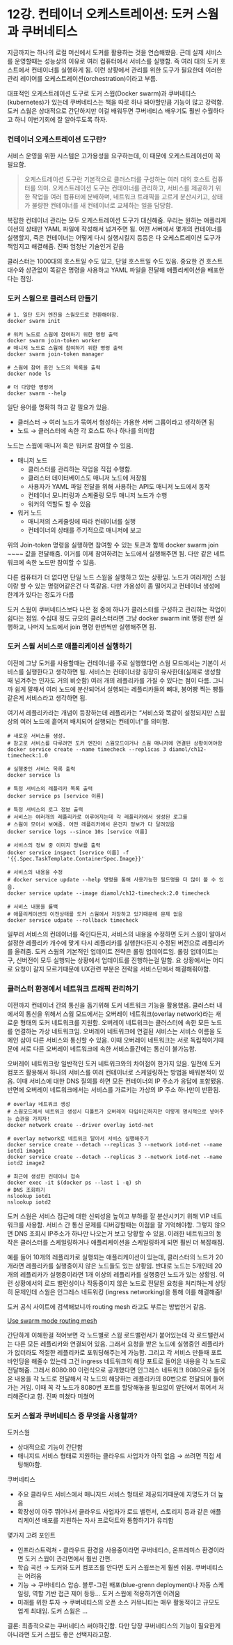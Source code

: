 # 12강. 컨테이너 오케스트레이션: 도커 스웜과 쿠버네티스

지금까지는 하나의 로컬 머신에서 도커를 활용하는 것을 연습해봤음. 근데 실제 서비스를 운영할때는 성능상의 이유로 여러 컴퓨터에서 서비스를 실행함. 즉 여러 대의 도커 호스트에서 컨테이너를 실행하게 됨. 이런 상황에서 관리를 위한 도구가 필요한데 이러한 관리 레이어를 오케스트레이션(orchestration)이라고 부름. 

대표적인 오케스트레이션 도구로 도커 스웜(Docker swarm)과 쿠버네티스(kubernetes)가 있는데 쿠버네티스는 책을 따로 하나 봐야할만큼 기능이 많고 강력함. 도커 스웜은 상대적으로 간단하지만 이걸 배워두면 쿠버네티스 배우기도 훨씬 수월하다고 하니 이번기회에 잘 알아두도록 하자.

### 컨테이너 오케스트레이션 도구란?

서비스 운영을 위한 시스템은 고가용성을 요구하는데, 이 때문에 오케스트레이션이 꼭 필요함. 

> 오케스트레이션 도구란 기본적으로 클러스터를 구성하는 여러 대의 호스트 컴퓨터를 의미. 
오케스트레이션 도구는 컨테이너를 관리하고, 서비스를 제공하기 위한 작업을 여러 컴퓨터에 분배하며, 네트워크 트래픽을 고르게 분산시키고, 상태가 불량한 컨테이너를 새 컨테이너로 교체하는 일을 담당함.
> 

복잡한 컨테이너 관리는 모두 오케스트레이션 도구가 대신해줌. 우리는 원하는 애플리케이션의 상태만 YAML 파일에 작성해서 넘겨주면 됨. 어떤 서버에서 몇개의 컨테이너를 실행할지, 죽은 컨테이너는 어떻게 다시 실행시킬지 등등은 다 오케스트레이션 도구가 책임지고 해결해줌. 진짜 엄청난 기술인거 같음

클러스터는 1000대의 호스트일 수도 있고, 단일 호스트일 수도 있음. 중요한 건 호스트 대수와 상관없이 똑같은 명령을 사용하고 YAML 파일을 전달해 애플리케이션을 배포한다는 점임. 

### 도커 스웜으로 클러스터 만들기

```docker
# 1. 일단 도커 엔진을 스웜모드로 전환해야함. 
docker swarm init

# 워커 노드로 스웜에 참여하기 위한 명령 출력
docker swarm join-token worker
# 매니저 노드로 스웜에 참여하기 위한 명령 출력
docker swarm join-token manager

# 스웜에 참여 중인 노드의 목록을 출력
docker node ls

# 더 다양한 명령어
docker swarm --help
```

일단 용어를 명확히 하고 갈 필요가 있음. 

- 클러스터 → 여러 노드가 묶여서 형성하는 가용한 서버 그룹이라고 생각하면 됨
- 노드 → 클러스터에 속한 각 호스트 하나 하나를 의미함

노드는 스웜에 매니저 혹은 워커로 참여할 수 있음. 

- 매니저 노드
    - 클러스터를 관리하는 작업을 직접 수행함.
    - 클러스터 데이터베이스도 매니저 노드에 저장됨
    - 사용자가 YAML 파일 전달을 위해 사용하는 API도 매니저 노드에서 동작
    - 컨테이너 모니터링과 스케줄링 모두 매니저 노드가 수행
    - 워커의 역할도 할 수 있음
- 워커 노드
    - 매니저의 스케줄링에 따라 컨테이너를 실행
    - 컨테이너의 상태를 주기적으로 매니저에 보고

위의 Join-token 명령을 실행하면 참여할 수 있는 토큰과 함께 docker swarm join ~~~~ 값을 전달해줌. 이거를 이제 참여하려는 노드에서 실행해주면 됨. 다만 같은 네트워크에 속한 노드만 참여할 수 있음. 

다른 컴퓨터가 더 없다면 단일 노드 스웜을 실행하고 있는 상황임. 노드가 여러개인 스웜이랑 할 수 있는 명령어같은건 다 똑같음. 다만 가용성이 좀 떨어지고 컨테이너 생성에 한계가 있다는 정도가 다름

도커 스웜이 쿠버네티스보다 나은 점 중에 하나가 클러스터를 구성하고 관리하는 작업이 쉽다는 점임. 수십대 정도 규모의 클러스터라면 그냥 docker swarm init 명령 한번 실행하고, 나머지 노드에서 join 명령 한번씩만 실행해주면 됨. 

### 도커 스웜 서비스로 애플리케이션 실행하기

이전에 그냥 도커를 사용할때는 컨테이너를 주로 실행했다면 스웜 모드에서는 기본이 서비스를 실행한다고 생각하면 됨. 서비스는 컨테이너랑 굉장히 유사한데(실제로 생성할때 넘겨주는 인자도 거의 비슷함) 여러 개의 레플리카를 가질 수 있다는 점이 다름. 그니까 쉽게 말해서 여러 노드에 분산되어서 실행되는 레플리카들의 뼈대, 붕어빵 찍는 빵틀같은게 서비스라고 생각하면 됨. 

여기서 레플리카라는 개념이 등장하는데 레플리카는 “서비스와 똑같이 설정되지만 스웜상의 여러 노드에 흩어져 배치되어 실행되는 컨테이너”를 의미함. 

```docker
# 새로운 서비스를 생성. 
# 참고로 서비스를 다루려면 도커 엔진이 스웜모드이거나 스웜 매니저에 연결된 상황이어야함
docker service create --name timecheck --replicas 3 diamol/ch12-timecheck:1.0

# 실행중인 서비스 목록 출력
docker service ls

# 특정 서비스의 레플리카 목록 출력
docker service ps [service 이름]

# 특정 서비스의 로그 정보 출력
# 서비스는 여러개의 레플리카로 이루어지는데 각 레플리카에서 생성된 로그를 
# 스웜이 모아서 보여줌. 어떤 레플리카에서 온건지 정보가 다 달려있음
docker service logs --since 10s [service 이름]

# 서비스의 정보 중 이미지 정보를 출력
docker service inspect [service 이름] -f '{{.Spec.TaskTemplate.ContainerSpec.Image}}'

# 서비스의 내용을 수정
# docker service update --help 명령을 통해 사용가능한 필드명을 더 많이 볼 수 있음.
docker service update --image diamol/ch12-timecheck:2.0 timecheck

# 서비스 내용을 롤백
# 애플리케이션의 이전상태를 도커 스웜에서 저장하고 있기때문에 문제 없음
docker service udpate --rollback timecheck
```

일부러 서비스의 컨테이너를 죽인다든지, 서비스의 내용을 수정하면 도커 스웜이 알아서 설정한 레플리카 개수에 맞게 다시 레플리카를 실행한다든지 수정된 버전으로 레플리카를 올려줌. 도커 스웜의 기본적인 업데이트 전략은 롤링 업데이트임. 롤링 업데이트는 구, 신버전이 모두 실행되는 상황에서 업데이트를 진행하는걸 말함. 
요 상황에서는 어디로 요청이 갈지 모르기때문에 UX관련 부분은 전략을 서비스단에서 해결해줘야함. 

### 클러스터 환경에서 네트워크 트래픽 관리하기

이전까지 컨테이너 간의 통신을 돕기위해 도커 네트워크 기능을 활용했음. 클러스터 내에서의 통신을 위해서 스웜 모드에서는 오버레이 네트워크(overlay network)라는 새로운 형태의 도커 네트워크를 지원함. 
오버레이 네트워크는 클러스터에 속한 모든 노드를 연결하는 가상 네트워크임. 오버레이 네트워크에 연결된 서비스는 서비스 이름을 도메인 삼아 다른 서비스와 통신할 수 있음. 이때 오버레이 네트워크는 서로 독립적이기때문에 서로 다른 오버레이 네트워크에 속한 서비스들간에는 통신이 불가능함.

오버레이 네트워크랑 일반적인 도커 네트워크와의 차이점이 한가지 있음. 일전에 도커 컴포즈 활용해서 하나의 서비스를 여러 컨테이너로 스케일링하는 방법을 배워본적이 있음. 이때 서비스에 대한 DNS 질의를 하면 모든 컨테이너의 IP 주소가 응답에 포함됐음. 반면에 오버레이 네트워크에서는 서비스를 가르키는 가상의 IP 주소 하나만이 반환됨. 

```docker
# overlay 네트워크 생성
# 스웜모드에서 네트워크 생성시 디폴트가 오버레이 타입이긴하지만 이렇게 명시적으로 넣어주는 습관을 가지자!
docker network create --driver overlay iotd-net

# overlay network로 네트워크 달아서 서비스 실행해주기
docker service create --detach --replicas 3 --network iotd-net --name iotd1 image1
docker service create --detach --replicas 3 --network iotd-net --name iotd2 image2

# 최근에 생성한 컨테이너 접속
docker exec -it $(docker ps --last 1 -q) sh 
# DNS 조회하기
nslookup iotd1
nslookup iotd2
```

도커 스웜은 서비스 접근에 대한 신뢰성을 높이고 부하를 잘 분산시키기 위해 VIP 네트워크를 사용함. 
서비스 간 통신 문제를 디버깅할때는 이점을 잘 기억해야함. 그렇지 않으면 DNS 조회시 IP주소가 하나만 나오는거 보고 당황할 수 있음. 이러한 네트워크의 동작은 클러스터를 스케일링하거나 애플리케이션을 스케일링하게 되면 훨씬 더 복잡해짐. 

예를 들어 10개의 레플리카로 실행되는 애플리케이션이 있는데, 클러스터의 노드가 20개라면 레플리카를 실행중이지 않은 노드들도 있는 상황임. 반대로 노드는 5개인데 20개의 레플리카가 실행중이라면 1개 이상의 레플리카를 실행중인 노드가 있는 상황임. 이런 상황에서의 로드 밸런싱이나 작동중이지 않은 노드로 전달된 요청을 처리하는게 상당히 문제인데 스웜은 인그레스 네트워킹 (ingress networking)을 통해 이를 해결해줌!

도커 공식 사이트에 검색해보니까 routing mesh 라고도 부르는 방법인거 같음. 

[Use swarm mode routing mesh](https://docs.docker.com/engine/swarm/ingress/)

간단하게 이해한걸 적어보면 각 노드별로 스웜 로드밸런서가 붙어있는데 각 로드밸런서는 다른 모든 레플리카와 연결되어 있음. 그래서 요청을 받은 노드에 실행중인 레플리카가 없더라도 적절한 레플리카로 포워딩해주는게 가능함. 그리고 각 서비스 만들때 포트 바인딩을 해줄수 있는데 그건 ingress 네트워크의 해당 포트로 들어온 내용을 각 노드로 전달해줌. 그래서 8080:80 이런식으로 공개했다면 인그레스 네트워크 8080으로 들어온 내용을 각 노드로 전달해서 각 노드의 해당하는 레플리카의 80번으로 전달되어 들어가는 거임. 이때 꼭 각 노드가 8080번 포트를 할당해놓을 필요없이 앞단에서 묶어서 처리해준다고 함. 진짜 미쳤다 미쳤어

### 도커 스웜과 쿠버네티스 중 무엇을 사용할까?

도커스웜

- 상대적으로 기능이 간단함
- 매니지드 서비스 형태로 지원하는 클라우드 사업자가 아직 없음 → 쓰려면 직접 세팅해야함.

쿠버네티스

- 주요 클라우드 서비스에서 매니지드 서비스 형태로 제공되기때문에 지명도가 더 높음
- 확장성이 아주 뛰어나서 클라우드 사업자가 로드 밸런서, 스토리지 등과 같은 애플리케이션 배포를 지원하는 자사 프로덕트와 통합하기가 유리함

몇가지 고려 포인트

- 인프라스트럭쳐 - 클라우드 환경을 사용중이라면 쿠버네티스, 온프레미스 환경이라면 도커 스웜이 관리면에서 훨씬 간편.
- 학습 곡선 → 도커와 도커 컴포즈를 안다면 도커 스웜쓰는게 훨씬 쉬움. 쿠버네티스는 어려움
- 기능 → 쿠버네티스 압승. 블루-그린 배포(blue-grenn deployment)나 자동 스케일링, 역할 기반 접근 제어 등등… 도커 스웜에 적용하기엔 어려움
- 미래를 위한 투자 → 쿠버네티스의 오픈 소스 커뮤니티는 매우 활동적이고 규모도 업계 최대임. 도커 스웜은 …

결론: 최종적으로는 쿠버네티스 써야하긴함. 다만 당장 쿠버네티스의 기능이 필요한게 아니라면 도커 스웜도 좋은 선택지라고함.